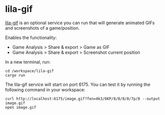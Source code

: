 # lila-gif

[lila-gif](https://github.com/lichess-org/lila-gif) is an optional service you can run that will generate animated GIFs and screenshots of a game/position.

Enables the functionality:

- Game Analysis > Share & export > Game as GIF
- Game Analysis > Share & export > Screenshot current position


In a new terminal, run:

```
cd /workspace/lila-gif
cargo run
```

The lila-gif service will start on port 6175. You can test it by running the following command in your workspace:

```
curl http://localhost:6175/image.gif?fen=4k3/6KP/8/8/8/8/7p/8 --output image.gif
open image.gif
```
